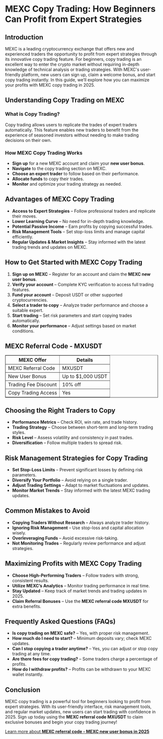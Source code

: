<h1>MEXC Copy Trading: How Beginners Can Profit from Expert Strategies</h1>
<h2>Introduction</h2>
<p>MEXC is a leading cryptocurrency exchange that offers new and experienced traders the opportunity to profit from expert strategies through its innovative copy trading feature. For beginners, copy trading is an excellent way to enter the crypto market without requiring in-depth knowledge of technical analysis or trading strategies. With MEXC's user-friendly platform, new users can sign up, claim a welcome bonus, and start copy trading instantly. In this guide, we’ll explore how you can maximize your profits with MEXC copy trading in 2025.</p>

<h2>Understanding Copy Trading on MEXC</h2>
<h3>What is Copy Trading?</h3>
<p>Copy trading allows users to replicate the trades of expert traders automatically. This feature enables new traders to benefit from the experience of seasoned investors without needing to make trading decisions on their own.</p>

<h3>How MEXC Copy Trading Works</h3>
<ul>
    <li><strong>Sign up</strong> for a new MEXC account and claim your <strong>new user bonus</strong>.</li>
    <li><strong>Navigate</strong> to the copy trading section on MEXC.</li>
    <li><strong>Choose an expert trader</strong> to follow based on their performance.</li>
    <li><strong>Allocate funds</strong> to copy their trades.</li>
    <li><strong>Monitor</strong> and optimize your trading strategy as needed.</li>
</ul>

<h2>Advantages of MEXC Copy Trading</h2>
<ul>
    <li><strong>Access to Expert Strategies</strong> – Follow professional traders and replicate their moves.</li>
    <li><strong>Lower Learning Curve</strong> – No need for in-depth trading knowledge.</li>
    <li><strong>Potential Passive Income</strong> – Earn profits by copying successful trades.</li>
    <li><strong>Risk Management Tools</strong> – Set stop-loss limits and manage capital efficiently.</li>
    <li><strong>Regular Updates & Market Insights</strong> – Stay informed with the latest trading trends and updates on MEXC.</li>
</ul>

<h2>How to Get Started with MEXC Copy Trading</h2>
<ol>
    <li><strong>Sign up on MEXC</strong> – Register for an account and claim the <strong>MEXC new user bonus</strong>.</li>
    <li><strong>Verify your account</strong> – Complete KYC verification to access full trading features.</li>
    <li><strong>Fund your account</strong> – Deposit USDT or other supported cryptocurrencies.</li>
    <li><strong>Select a trader to copy</strong> – Analyze trader performance and choose a suitable expert.</li>
    <li><strong>Start trading</strong> – Set risk parameters and start copying trades automatically.</li>
    <li><strong>Monitor your performance</strong> – Adjust settings based on market conditions.</li>
</ol>

<h2>MEXC Referral Code - MXUSDT</h2>
<table border="1">
    <tr>
        <th>MEXC Offer</th>
        <th>Details</th>
    </tr>
    <tr>
        <td>MEXC Referral Code</td>
        <td>MXUSDT</td>
    </tr>
    <tr>
        <td>New User Bonus</td>
        <td>Up to $1,000 USDT</td>
    </tr>
    <tr>
        <td>Trading Fee Discount</td>
        <td>10% off</td>
    </tr>
    <tr>
        <td>Copy Trading Access</td>
        <td>Yes</td>
    </tr>
</table>

<h2>Choosing the Right Traders to Copy</h2>
<ul>
    <li><strong>Performance Metrics</strong> – Check ROI, win rate, and trade history.</li>
    <li><strong>Trading Strategy</strong> – Choose between short-term and long-term trading styles.</li>
    <li><strong>Risk Level</strong> – Assess volatility and consistency in past trades.</li>
    <li><strong>Diversification</strong> – Follow multiple traders to spread risk.</li>
</ul>

<h2>Risk Management Strategies for Copy Trading</h2>
<ul>
    <li><strong>Set Stop-Loss Limits</strong> – Prevent significant losses by defining risk parameters.</li>
    <li><strong>Diversify Your Portfolio</strong> – Avoid relying on a single trader.</li>
    <li><strong>Adjust Trading Settings</strong> – Adapt to market fluctuations and updates.</li>
    <li><strong>Monitor Market Trends</strong> – Stay informed with the latest MEXC trading updates.</li>
</ul>

<h2>Common Mistakes to Avoid</h2>
<ul>
    <li><strong>Copying Traders Without Research</strong> – Always analyze trader history.</li>
    <li><strong>Ignoring Risk Management</strong> – Use stop-loss and capital allocation wisely.</li>
    <li><strong>Overleveraging Funds</strong> – Avoid excessive risk-taking.</li>
    <li><strong>Not Monitoring Trades</strong> – Regularly review performance and adjust strategies.</li>
</ul>

<h2>Maximizing Profits with MEXC Copy Trading</h2>
<ul>
    <li><strong>Choose High-Performing Traders</strong> – Follow traders with strong, consistent results.</li>
    <li><strong>Utilize MEXC’s Analytics</strong> – Monitor trading performance in real time.</li>
    <li><strong>Stay Updated</strong> – Keep track of market trends and trading updates in 2025.</li>
    <li><strong>Claim Referral Bonuses</strong> – Use the <strong>MEXC referral code MXUSDT</strong> for extra benefits.</li>
</ul>

<h2>Frequently Asked Questions (FAQs)</h2>
<ul>
    <li><strong>Is copy trading on MEXC safe?</strong> – Yes, with proper risk management.</li>
    <li><strong>How much do I need to start?</strong> – Minimum deposits vary; check MEXC updates.</li>
    <li><strong>Can I stop copying a trader anytime?</strong> – Yes, you can adjust or stop copy trading at any time.</li>
    <li><strong>Are there fees for copy trading?</strong> – Some traders charge a percentage of profits.</li>
    <li><strong>How do I withdraw profits?</strong> – Profits can be withdrawn to your MEXC wallet instantly.</li>
</ul>

<h2>Conclusion</h2>
<p>MEXC copy trading is a powerful tool for beginners looking to profit from expert strategies. With its user-friendly interface, risk management tools, and regular market updates, new users can start trading with confidence in 2025. Sign up today using the <strong>MEXC referral code MXUSDT</strong> to claim exclusive bonuses and begin your copy trading journey!</p>

<a href="https://github.com/Mexcreferral/mexc-referral-code" class="signup-link" target="_blank">
        Learn more about <strong>MEXC referral code - MEXC new user bonus in 2025</strong>
        <i class="fas fa-user-plus"></i>
    </a>
